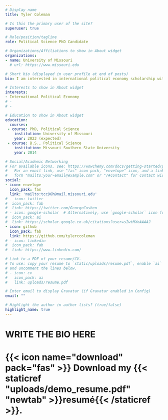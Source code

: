 ```yaml
---
# Display name
title: Tyler Coleman

# Is this the primary user of the site?
superuser: true

# Role/position/tagline
role: Political Science PhD Candidate

# Organizations/Affiliations to show in About widget
organizations:
- name: University of Missouri
  # url: https://www.missouri.edu

# Short bio (displayed in user profile at end of posts)
bio: I am interested in international political economy scholarship with particular interest in the political economy of antidumping suits, foreign direct investment, and capitalist peace theory.

# Interests to show in About widget
interests:
- International Political Economy
# - 
# - 

# Education to show in About widget
education:
  courses:
 - course: PhD, Political Science
    institution: University of Missouri
    year: 2023 (expected)
 - course: B.S., Political Science
    institution: Missouri Southern State University
    year: 2014

# Social/Academic Networking
# For available icons, see: https://wowchemy.com/docs/getting-started/page-builder/#icons
#   For an email link, use "fas" icon pack, "envelope" icon, and a link in the
#   form "mailto:your-email@example.com" or "/#contact" for contact widget.
social:
- icon: envelope
  icon_pack: fas
  link: 'mailto:tcc96h@mail.missouri.edu'
# - icon: twitter
#  icon_pack: fab
#  link: https://twitter.com/GeorgeCushen
# - icon: google-scholar  # Alternatively, use `google-scholar` icon from `ai` icon pack
#  icon_pack: ai
#  link: https://scholar.google.co.uk/citations?user=sIwtMXoAAAAJ
- icon: github
  icon_pack: fab
  link: https://github.com/tylerccoleman
# - icon: linkedin
#  icon_pack: fab
#  link: https://www.linkedin.com/

# Link to a PDF of your resume/CV.
# To use: copy your resume to `static/uploads/resume.pdf`, enable `ai` icons in `params.toml`, 
# and uncomment the lines below.
# - icon: cv
#   icon_pack: ai
#   link: uploads/resume.pdf

# Enter email to display Gravatar (if Gravatar enabled in Config)
email: ""

# Highlight the author in author lists? (true/false)
highlight_name: true
---
```


# WRITE THE BIO HERE

# {{< icon name="download" pack="fas" >}} Download my {{< staticref "uploads/demo_resume.pdf" "newtab" >}}resumé{{< /staticref >}}.
